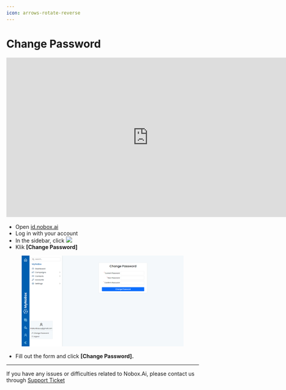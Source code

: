 ```yaml
---
icon: arrows-rotate-reverse
---
```


# Change Password

<iframe width="742" height="418" src="https://www.youtube.com/embed/id891LhNuTU'/" title="01. Instalasi NoBox Desktop" frameborder="0" allow="accelerometer; autoplay; clipboard-write; encrypted-media; gyroscope; picture-in-picture; web-share" referrerpolicy="strict-origin-when-cross-origin" allowfullscreen></iframe>

- Open [id.nobox.ai](https://id.nobox.ai/Account/Login/?ReturnUrl=%2F)
- Log in with your account
- In the sidebar, click ![](https://crm.nobox.ai/media/public/Knowladge%20Base%20New/Setting/User.png)
- Klik **\[Change Password]**

<figure><img src="../../.gitbook/assets/change pw.png" alt=""><figcaption></figcaption></figure>

- Fill out the form and click **\[Change Password].**

---

If you have any issues or difficulties related to Nobox.Ai, please contact us through [Support Ticket](https://crm.nobox.ai/clients/tickets)

